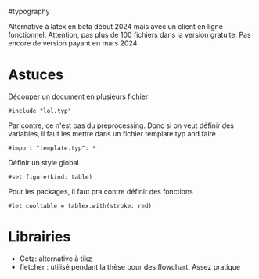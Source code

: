 #typography

Alternative à latex en beta début 2024 mais avec un client en ligne fonctionnel. Attention, pas plus de 100 fichiers dans la version gratuite.
Pas encore de version payant en mars 2024

# Astuces
Découper un document en plusieurs fichier 
```typst
#include "lol.typ"
```
Par contre, ce n'est pas du preprocessing. Donc si on veut définir des variables, il faut les mettre dans un fichier template.typ and faire 
```typst
#import "template.typ": *
```
Définir un style global 
```typst
#set figure(kind: table)
```
Pour les packages, il faut pra contre définir des fonctions
```typst
#let cooltable = tablex.with(stroke: red)
```

# Librairies

- Cetz: alternative à tikz
- fletcher : utilisé pendant la thèse pour des flowchart. Assez pratique
